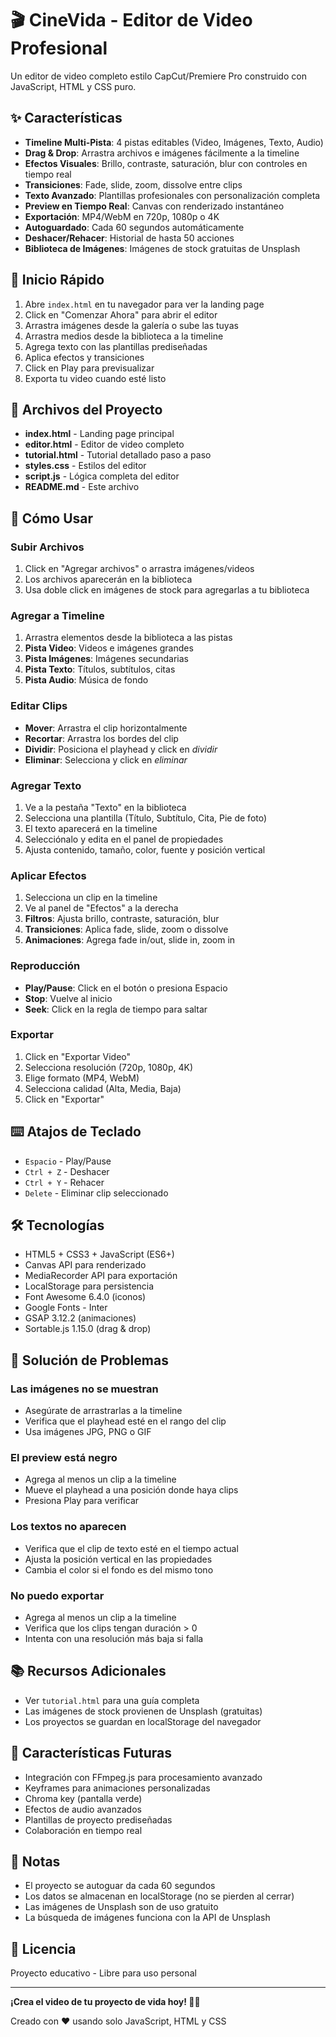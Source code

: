 # 🎬 CineVida - Editor de Video Profesional

Un editor de video completo estilo CapCut/Premiere Pro construido con JavaScript, HTML y CSS puro.

## ✨ Características

- **Timeline Multi-Pista**: 4 pistas editables (Video, Imágenes, Texto, Audio)
- **Drag & Drop**: Arrastra archivos e imágenes fácilmente a la timeline
- **Efectos Visuales**: Brillo, contraste, saturación, blur con controles en tiempo real
- **Transiciones**: Fade, slide, zoom, dissolve entre clips
- **Texto Avanzado**: Plantillas profesionales con personalización completa
- **Preview en Tiempo Real**: Canvas con renderizado instantáneo
- **Exportación**: MP4/WebM en 720p, 1080p o 4K
- **Autoguardado**: Cada 60 segundos automáticamente
- **Deshacer/Rehacer**: Historial de hasta 50 acciones
- **Biblioteca de Imágenes**: Imágenes de stock gratuitas de Unsplash

## 🚀 Inicio Rápido

1. Abre `index.html` en tu navegador para ver la landing page
2. Click en "Comenzar Ahora" para abrir el editor
3. Arrastra imágenes desde la galería o sube las tuyas
4. Arrastra medios desde la biblioteca a la timeline
5. Agrega texto con las plantillas prediseñadas
6. Aplica efectos y transiciones
7. Click en Play para previsualizar
8. Exporta tu video cuando esté listo

## 📁 Archivos del Proyecto

- **index.html** - Landing page principal
- **editor.html** - Editor de video completo
- **tutorial.html** - Tutorial detallado paso a paso
- **styles.css** - Estilos del editor
- **script.js** - Lógica completa del editor
- **README.md** - Este archivo

## 🎨 Cómo Usar

### Subir Archivos
1. Click en "Agregar archivos" o arrastra imágenes/videos
2. Los archivos aparecerán en la biblioteca
3. Usa doble click en imágenes de stock para agregarlas a tu biblioteca

### Agregar a Timeline
1. Arrastra elementos desde la biblioteca a las pistas
2. **Pista Video**: Videos e imágenes grandes
3. **Pista Imágenes**: Imágenes secundarias
4. **Pista Texto**: Títulos, subtítulos, citas
5. **Pista Audio**: Música de fondo

### Editar Clips
- **Mover**: Arrastra el clip horizontalmente
- **Recortar**: Arrastra los bordes del clip
- **Dividir**: Posiciona el playhead y click en <i>dividir</i>
- **Eliminar**: Selecciona y click en <i>eliminar</i>

### Agregar Texto
1. Ve a la pestaña "Texto" en la biblioteca
2. Selecciona una plantilla (Título, Subtítulo, Cita, Pie de foto)
3. El texto aparecerá en la timeline
4. Selecciónalo y edita en el panel de propiedades
5. Ajusta contenido, tamaño, color, fuente y posición vertical

### Aplicar Efectos
1. Selecciona un clip en la timeline
2. Ve al panel de "Efectos" a la derecha
3. **Filtros**: Ajusta brillo, contraste, saturación, blur
4. **Transiciones**: Aplica fade, slide, zoom o dissolve
5. **Animaciones**: Agrega fade in/out, slide in, zoom in

### Reproducción
- **Play/Pause**: Click en el botón o presiona Espacio
- **Stop**: Vuelve al inicio
- **Seek**: Click en la regla de tiempo para saltar

### Exportar
1. Click en "Exportar Video"
2. Selecciona resolución (720p, 1080p, 4K)
3. Elige formato (MP4, WebM)
4. Selecciona calidad (Alta, Media, Baja)
5. Click en "Exportar"

## ⌨️ Atajos de Teclado

- `Espacio` - Play/Pause
- `Ctrl + Z` - Deshacer
- `Ctrl + Y` - Rehacer
- `Delete` - Eliminar clip seleccionado

## 🛠️ Tecnologías

- HTML5 + CSS3 + JavaScript (ES6+)
- Canvas API para renderizado
- MediaRecorder API para exportación
- LocalStorage para persistencia
- Font Awesome 6.4.0 (iconos)
- Google Fonts - Inter
- GSAP 3.12.2 (animaciones)
- Sortable.js 1.15.0 (drag & drop)

## 🐛 Solución de Problemas

### Las imágenes no se muestran
- Asegúrate de arrastrarlas a la timeline
- Verifica que el playhead esté en el rango del clip
- Usa imágenes JPG, PNG o GIF

### El preview está negro
- Agrega al menos un clip a la timeline
- Mueve el playhead a una posición donde haya clips
- Presiona Play para verificar

### Los textos no aparecen
- Verifica que el clip de texto esté en el tiempo actual
- Ajusta la posición vertical en las propiedades
- Cambia el color si el fondo es del mismo tono

### No puedo exportar
- Agrega al menos un clip a la timeline
- Verifica que los clips tengan duración > 0
- Intenta con una resolución más baja si falla

## 📚 Recursos Adicionales

- Ver `tutorial.html` para una guía completa
- Las imágenes de stock provienen de Unsplash (gratuitas)
- Los proyectos se guardan en localStorage del navegador

## 🎯 Características Futuras

- Integración con FFmpeg.js para procesamiento avanzado
- Keyframes para animaciones personalizadas
- Chroma key (pantalla verde)
- Efectos de audio avanzados
- Plantillas de proyecto prediseñadas
- Colaboración en tiempo real

## 📝 Notas

- El proyecto se autoguar da cada 60 segundos
- Los datos se almacenan en localStorage (no se pierden al cerrar)
- Las imágenes de Unsplash son de uso gratuito
- La búsqueda de imágenes funciona con la API de Unsplash

## 📄 Licencia

Proyecto educativo - Libre para uso personal

---

**¡Crea el video de tu proyecto de vida hoy! 🎥✨**

Creado con ❤️ usando solo JavaScript, HTML y CSS

